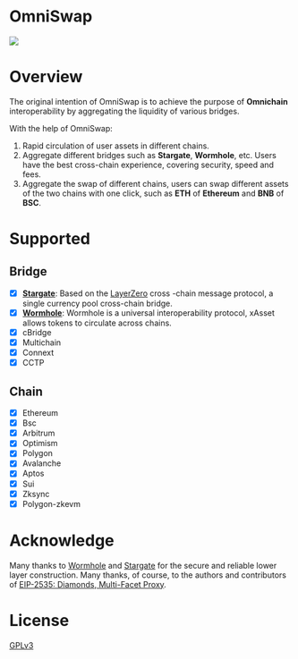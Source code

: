 
# OmniSwap
![](https://fastly.jsdelivr.net/gh/AAweidai/PictureBed@master/taproot/16642676383011664267637910.png)

# Overview

The original intention of OmniSwap is to achieve the purpose of **Omnichain** interoperability by aggregating the liquidity of various bridges.

With the help of OmniSwap:
1. Rapid circulation of user assets in different chains.
2. Aggregate different bridges such as **Stargate**, **Wormhole**, etc. Users have the best cross-chain experience, covering security, speed and fees.
3. Aggregate the swap of different chains, users can swap different assets of the two chains with one click, such as **ETH** of **Ethereum** and **BNB** of **BSC**.

# Supported

## Bridge

- [x] **[Stargate](https://stargate.finance/)**: Based on the [LayerZero](https://layerzero.network/) cross -chain message protocol, a single currency pool cross-chain bridge.
- [x] **[Wormhole](https://wormhole.com/)**: Wormhole is a universal interoperability protocol, xAsset allows tokens to circulate across chains.
- [x] cBridge
- [x] Multichain
- [x] Connext
- [x] CCTP

## Chain

- [x] Ethereum
- [x] Bsc
- [x] Arbitrum
- [x] Optimism
- [x] Polygon
- [x] Avalanche
- [x] Aptos
- [x] Sui
- [x] Zksync
- [x] Polygon-zkevm

# Acknowledge
Many thanks to [Wormhole](https://wormhole.com/) and [Stargate](https://stargate.finance/) for the secure and reliable lower layer construction. Many thanks, of course, to the authors and contributors of [EIP-2535: Diamonds, Multi-Facet Proxy](https://eips.ethereum.org/EIPS/eip-2535).

# License
[GPLv3](./LICENSE)
